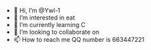 - 👋 Hi, I’m @Ywl-1
- 👀 I’m interested in eat
- 🌱 I’m currently learning C
- 💞️ I’m looking to collaborate on
- 📫 How to reach me QQ number is 663447221

<!---
Ywl-1/Ywl-1 is a ✨ special ✨ repository because its `README.md` (this file) appears on your GitHub profile.
You can click the Preview link to take a look at your changes.
--->
